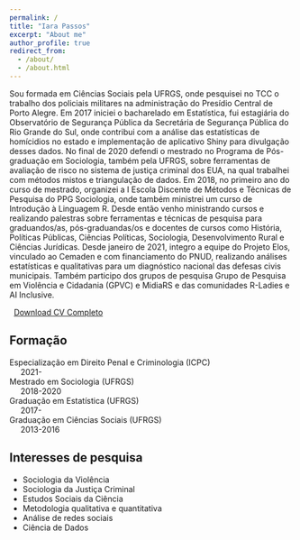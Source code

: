 ```yaml
---
permalink: /
title: "Iara Passos"
excerpt: "About me"
author_profile: true
redirect_from: 
  - /about/
  - /about.html
---
```


Sou formada em Ciências Sociais pela UFRGS, onde pesquisei no TCC o trabalho dos policiais militares na administração do Presídio Central de Porto Alegre. Em 2017 iniciei o bacharelado em Estatística, fui estagiária do Observatório de Segurança Pública da Secretária de Segurança Pública do Rio Grande do Sul, onde contribui com a análise das estatísticas de homícidios no estado e implementação de aplicativo Shiny para divulgação desses dados. No final de 2020 defendi o mestrado no Programa de Pós-graduação em Sociologia, também pela UFRGS, sobre ferramentas de avaliação de risco no sistema de justiça criminal dos EUA, na qual trabalhei com métodos mistos e triangulação de dados. Em 2018, no primeiro ano do curso de mestrado, organizei a I Escola Discente de Métodos e Técnicas de Pesquisa do PPG Sociologia, onde também ministrei um curso de Introdução à Linguagem R. Desde então venho ministrando cursos e realizando palestras sobre ferramentas e técnicas de pesquisa para graduandos/as, pós-graduandas/os e docentes de cursos como História, Políticas Públicas, Ciências Políticas, Sociologia, Desenvolvimento Rural e Ciências Jurídicas. Desde janeiro de 2021, integro a equipe do Projeto Elos, vinculado ao Cemaden e com financiamento do PNUD, realizando análises estatísticas e qualitativas para um diagnóstico nacional das defesas civis municipais. Também participo dos grupos de pesquisa Grupo de Pesquisa em Violência e Cidadania (GPVC) e MidiaRS e das comunidades R-Ladies e AI Inclusive. 

<i class="fa fa-download fa-lg"></i>  &nbsp; [Download CV Completo](https://raw.githubusercontent.com/ipassos/ipassos.github.io/master/files/cv_IaraPassos_pt_completo_jun2021.pdf)

## Formação

 <i class="fa fa-graduation-cap"></i> Especialização em Direito Penal e Criminologia (ICPC)<br>
 &nbsp;&nbsp;&nbsp;&nbsp;&nbsp;2021- <br>
 <i class="fa fa-graduation-cap"></i> Mestrado em Sociologia (UFRGS)<br> 
 &nbsp;&nbsp;&nbsp;&nbsp;&nbsp;2018-2020 <br>
 <i class="fa fa-graduation-cap"></i> Graduação em Estatística (UFRGS)<br>
 &nbsp;&nbsp;&nbsp;&nbsp;&nbsp;2017- <br>
 <i class="fa fa-graduation-cap"></i> Graduação em Ciências Sociais (UFRGS)<br>
 &nbsp;&nbsp;&nbsp;&nbsp;&nbsp;2013-2016 <br>

        
## Interesses de pesquisa

* Sociologia da Violência
* Sociologia da Justiça Criminal
* Estudos Sociais da Ciência
* Metodologia qualitativa e quantitativa
* Análise de redes sociais
* Ciência de Dados




